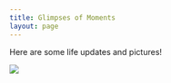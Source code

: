 ```yaml
---
title: Glimpses of Moments
layout: page
---
```


Here are some life updates and pictures!

<img src="{{site.url}}/images/454035E0-ECF2-4BD6-BD89-66AF2D164E12.jpeg" style="display: block; margin: auto;" />
